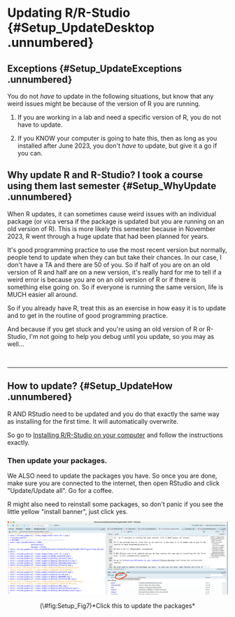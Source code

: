 

# Updating R/R-Studio {#Setup_UpdateDesktop .unnumbered}

## Exceptions {#Setup_UpdateExceptions .unnumbered}

You do not *have* to update in the following situations, but know that any weird issues might be because of the version of R you are running.

1. If you are working in a lab and need a specific version of R, you do not have to update.

2. If you KNOW your computer is going to hate this, then as long as you installed after June 2023, you don't *have* to update, but give it a go if you can.


## Why update R and R-Studio? I took a course using them last semester {#Setup_WhyUpdate .unnumbered}

When R updates, it can sometimes cause weird issues with an individual package (or vica versa if the package is updated but you are running on an old version of R). This is more likely this semester because in November 2023, R went through a huge update that had been planned for years.

It's good programming practice to use the most recent version but normally, people tend to update when they can but take their chances. In our case, I don't have a TA and there are 50 of you. So if half of you are on an old version of R and half are on a new version, it's really hard for me to tell if a weird error is because you are on an old version of R or if there is something else going on. So if everyone is running the same version, life is MUCH easier all around.

So if you already have R, treat this as an exercise in how easy it is to update and to get in the routine of good programming practice.

And because if you get stuck and you're using an old version of R or R-Studio, I'm not going to help you debug until you update, so you may as well...

<br>

------------------------------------------------------------------------

## How to update? {#Setup_UpdateHow .unnumbered}

R AND RStudio need to be updated and you do that exactly the same way as installing for the first time. It will automatically overwrite.

So go to [Installing R/R-Studio on your computer](#Setup_Desktop) and follow the instructions exactly.

### Then update your packages.

We ALSO need to update the packages you have. So once you are done, make sure you are connected to the internet, then open RStudio and click "Update/Update all". Go for a coffee.

R might also need to reinstall some packages, so don't panic if you see the little yellow "install banner", just click yes.

<div class="figure" style="text-align: center">
<img src="./index_images/im_02Setup_10UpdatePackages.png" alt="*Click this to update the packages*" width="1354" />
<p class="caption">(\#fig:Setup_Fig7)*Click this to update the packages*</p>
</div>
